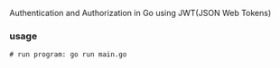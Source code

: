 Authentication and Authorization in Go using JWT(JSON Web Tokens)

### usage

```
# run program: go run main.go
```


